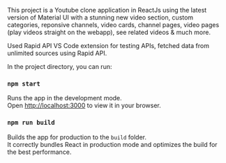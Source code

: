 This project is a Youtube clone application in ReactJs using the latest version of Material UI 
with a stunning new video section, custom categories, reponsive channels, video cards, channel 
pages, video pages (play videos straight on the webapp), see related videos & much more.

Used Rapid API VS Code extension for testing APIs, fetched data from unlimited sources using Rapid API.

In the project directory, you can run:

### `npm start`

Runs the app in the development mode.\
Open [http://localhost:3000](http://localhost:3000) to view it in your browser.

### `npm run build`

Builds the app for production to the `build` folder.\
It correctly bundles React in production mode and optimizes the build for the best performance.

